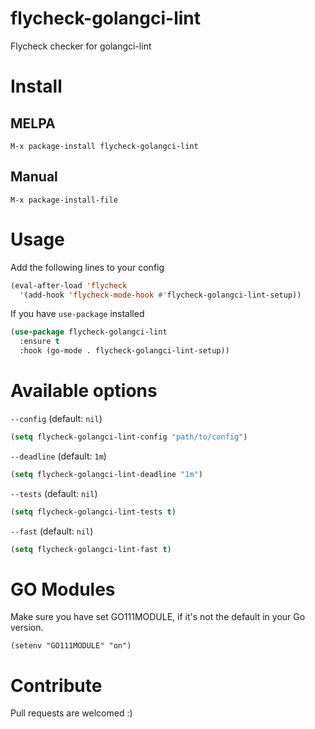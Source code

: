 # flycheck-golangci-lint
Flycheck checker for golangci-lint

# Install
## MELPA
```
M-x package-install flycheck-golangci-lint
```

## Manual
```
M-x package-install-file
```

# Usage
Add the following lines to your config
```lisp
(eval-after-load 'flycheck                                       
  '(add-hook 'flycheck-mode-hook #'flycheck-golangci-lint-setup))
```

If you have `use-package` installed
```lisp
(use-package flycheck-golangci-lint
  :ensure t
  :hook (go-mode . flycheck-golangci-lint-setup))
```

# Available options
`--config` (default: `nil`)
```lisp
(setq flycheck-golangci-lint-config "path/to/config")
```

`--deadline` (default: `1m`)
```lisp
(setq flycheck-golangci-lint-deadline "1m")
```

`--tests` (default: `nil`)
```lisp
(setq flycheck-golangci-lint-tests t)
```

`--fast` (default: `nil`)
```lisp
(setq flycheck-golangci-lint-fast t)
```

# GO Modules

Make sure you have set GO111MODULE, if it's not the default in your Go version.

```
(setenv "GO111MODULE" "on")
```

# Contribute
Pull requests are welcomed :)
